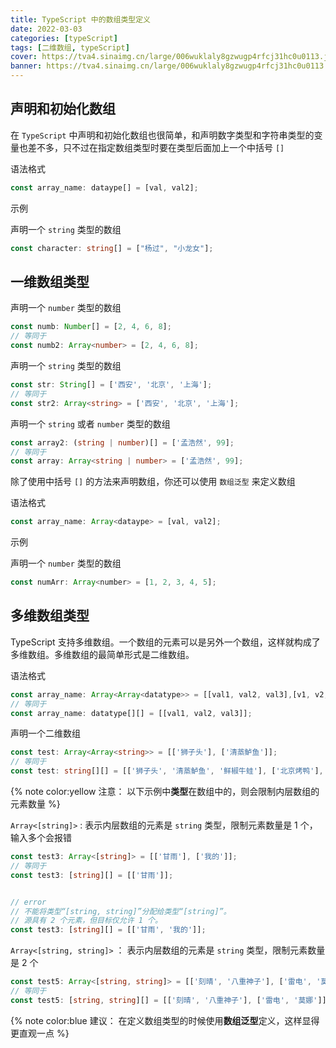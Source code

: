 ```yaml
---
title: TypeScript 中的数组类型定义
date: 2022-03-03
categories: [typeScript]
tags: [二维数组, typeScript]
cover: https://tva4.sinaimg.cn/large/006wuklaly8gzwugp4rfcj31hc0u0113.jpg
banner: https://tva4.sinaimg.cn/large/006wuklaly8gzwugp4rfcj31hc0u0113.jpg
---
```


## 声明和初始化数组

在 `TypeScript` 中声明和初始化数组也很简单，和声明数字类型和字符串类型的变量也差不多，只不过在指定数组类型时要在类型后面加上一个中括号 `[]`

语法格式

```ts
const array_name: dataype[] = [val, val2];
```

示例

声明一个 `string` 类型的数组

```ts
const character: string[] = ["杨过", "小龙女"];
```

## 一维数组类型

声明一个 `number` 类型的数组

```ts
const numb: Number[] = [2, 4, 6, 8];
// 等同于
const numb2: Array<number> = [2, 4, 6, 8];
```

声明一个 `string` 类型的数组

```ts
const str: String[] = ['西安', '北京', '上海'];
// 等同于
const str2: Array<string> = ['西安', '北京', '上海'];
```

声明一个 `string` 或者 `number` 类型的数组

```ts
const array2: (string | number)[] = ['孟浩然', 99];
// 等同于
const array: Array<string | number> = ['孟浩然', 99];
```

除了使用中括号 `[]` 的方法来声明数组，你还可以使用 `数组泛型` 来定义数组

语法格式

```ts
const array_name: Array<dataype> = [val, val2];
```

示例

声明一个 `number` 类型的数组

```js
const numArr: Array<number> = [1, 2, 3, 4, 5];
```

## 多维数组类型

TypeScript 支持多维数组。一个数组的元素可以是另外一个数组，这样就构成了多维数组。多维数组的最简单形式是二维数组。

语法格式

```ts
const array_name: Array<Array<datatype>> = [[val1, val2, val3],[v1, v2, v3]];
// 等同于
const array_name: datatype[][] = [[val1, val2, val3]];
```

声明一个二维数组

```ts
const test: Array<Array<string>> = [['狮子头'], ['清蒸鲈鱼']];
// 等同于
const test: string[][] = [['狮子头', '清蒸鲈鱼', '鲜椒牛蛙'], ['北京烤鸭'], ['地锅鸡', '饿了']];
```

{% note color:yellow 注意： 以下示例中**类型**在数组中的，则会限制内层数组的元素数量 %}


`Array<[string]>` : 表示内层数组的元素是 `string` 类型，限制元素数量是 1 个，输入多个会报错

```ts
const test3: Array<[string]> = [['甘雨'], ['我的']];
// 等同于
const test3: [string][] = [['甘雨']];


// error
// 不能将类型“[string, string]”分配给类型“[string]”。
// 源具有 2 个元素，但目标仅允许 1 个。
const test3: [string][] = [['甘雨', '我的']];
```

`Array<[string, string]>` ： 表示内层数组的元素是 `string` 类型，限制元素数量是 2 个

```ts
const test5: Array<[string, string]> = [['刻晴', '八重神子'], ['雷电', '莫娜']];
// 等同于
const test5: [string, string][] = [['刻晴', '八重神子'], ['雷电', '莫娜']];
```
{% note color:blue 建议： 在定义数组类型的时候使用**数组泛型**定义，这样显得更直观一点 %}